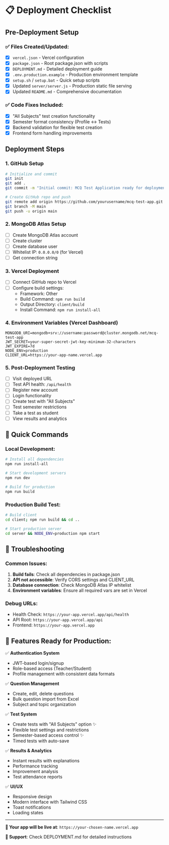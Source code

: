 # 📋 Deployment Checklist

## Pre-Deployment Setup

### ✅ Files Created/Updated:
- [x] `vercel.json` - Vercel configuration
- [x] `package.json` - Root package.json with scripts
- [x] `DEPLOYMENT.md` - Detailed deployment guide
- [x] `.env.production.example` - Production environment template
- [x] `setup.sh` / `setup.bat` - Quick setup scripts
- [x] Updated `server/server.js` - Production static file serving
- [x] Updated `README.md` - Comprehensive documentation

### ✅ Code Fixes Included:
- [x] "All Subjects" test creation functionality
- [x] Semester format consistency (Profile ↔ Tests)
- [x] Backend validation for flexible test creation
- [x] Frontend form handling improvements

## Deployment Steps

### 1. GitHub Setup
```bash
# Initialize and commit
git init
git add .
git commit -m "Initial commit: MCQ Test Application ready for deployment"

# Create GitHub repo and push
git remote add origin https://github.com/yourusername/mcq-test-app.git
git branch -M main
git push -u origin main
```

### 2. MongoDB Atlas Setup
- [ ] Create MongoDB Atlas account
- [ ] Create cluster
- [ ] Create database user
- [ ] Whitelist IP: `0.0.0.0/0` (for Vercel)
- [ ] Get connection string

### 3. Vercel Deployment
- [ ] Connect GitHub repo to Vercel
- [ ] Configure build settings:
  - Framework: Other
  - Build Command: `npm run build`
  - Output Directory: `client/build`
  - Install Command: `npm run install-all`

### 4. Environment Variables (Vercel Dashboard)
```
MONGODB_URI=mongodb+srv://username:password@cluster.mongodb.net/mcq-test-app
JWT_SECRET=your-super-secret-jwt-key-minimum-32-characters
JWT_EXPIRE=7d
NODE_ENV=production
CLIENT_URL=https://your-app-name.vercel.app
```

### 5. Post-Deployment Testing
- [ ] Visit deployed URL
- [ ] Test API health: `/api/health`
- [ ] Register new account
- [ ] Login functionality
- [ ] Create test with "All Subjects"
- [ ] Test semester restrictions
- [ ] Take a test as student
- [ ] View results and analytics

## 🚀 Quick Commands

### Local Development:
```bash
# Install all dependencies
npm run install-all

# Start development servers
npm run dev

# Build for production
npm run build
```

### Production Build Test:
```bash
# Build client
cd client; npm run build && cd ..

# Start production server
cd server && NODE_ENV=production npm start
```

## 🔧 Troubleshooting

### Common Issues:
1. **Build fails**: Check all dependencies in package.json
2. **API not accessible**: Verify CORS settings and CLIENT_URL
3. **Database connection**: Check MongoDB Atlas IP whitelist
4. **Environment variables**: Ensure all required vars are set in Vercel

### Debug URLs:
- Health Check: `https://your-app.vercel.app/api/health`
- API Root: `https://your-app.vercel.app/api`
- Frontend: `https://your-app.vercel.app`

## 📱 Features Ready for Production:

✅ **Authentication System**
- JWT-based login/signup
- Role-based access (Teacher/Student)
- Profile management with consistent data formats

✅ **Question Management**
- Create, edit, delete questions
- Bulk question import from Excel
- Subject and topic organization

✅ **Test System**
- Create tests with "All Subjects" option ✨
- Flexible test settings and restrictions
- Semester-based access control ✨
- Timed tests with auto-save

✅ **Results & Analytics**
- Instant results with explanations
- Performance tracking
- Improvement analysis
- Test attendance reports

✅ **UI/UX**
- Responsive design
- Modern interface with Tailwind CSS
- Toast notifications
- Loading states

---

**🎯 Your app will be live at**: `https://your-chosen-name.vercel.app`

**📧 Support**: Check DEPLOYMENT.md for detailed instructions